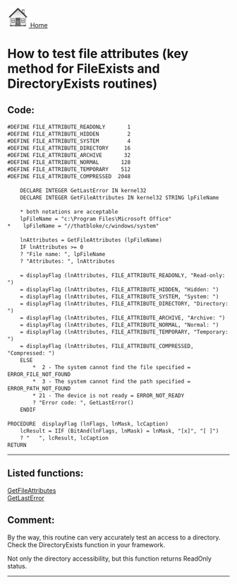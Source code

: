 [<img src="../images/home.png"> Home ](https://github.com/VFPX/Win32API)  

# How to test file attributes (key method for FileExists and DirectoryExists routines)

## Code:
```foxpro  
#DEFINE FILE_ATTRIBUTE_READONLY       1
#DEFINE FILE_ATTRIBUTE_HIDDEN         2
#DEFINE FILE_ATTRIBUTE_SYSTEM         4
#DEFINE FILE_ATTRIBUTE_DIRECTORY     16
#DEFINE FILE_ATTRIBUTE_ARCHIVE       32
#DEFINE FILE_ATTRIBUTE_NORMAL       128
#DEFINE FILE_ATTRIBUTE_TEMPORARY    512
#DEFINE FILE_ATTRIBUTE_COMPRESSED  2048

    DECLARE INTEGER GetLastError IN kernel32
    DECLARE INTEGER GetFileAttributes IN kernel32 STRING lpFileName

    * both notations are acceptable
    lpFileName = "c:\Program Files\Microsoft Office"
*    lpFileName = "//thatbloke/c/windows/system"

    lnAttributes = GetFileAttributes (lpFileName)
    IF lnAttributes >= 0
    ? "File name: ", lpFileName
    ? "Attributes: ", lnAttributes

    = displayFlag (lnAttributes, FILE_ATTRIBUTE_READONLY, "Read-only: ")
    = displayFlag (lnAttributes, FILE_ATTRIBUTE_HIDDEN, "Hidden: ")
    = displayFlag (lnAttributes, FILE_ATTRIBUTE_SYSTEM, "System: ")
    = displayFlag (lnAttributes, FILE_ATTRIBUTE_DIRECTORY, "Directory: ")
    = displayFlag (lnAttributes, FILE_ATTRIBUTE_ARCHIVE, "Archive: ")
    = displayFlag (lnAttributes, FILE_ATTRIBUTE_NORMAL, "Normal: ")
    = displayFlag (lnAttributes, FILE_ATTRIBUTE_TEMPORARY, "Temporary: ")
    = displayFlag (lnAttributes, FILE_ATTRIBUTE_COMPRESSED, "Compressed: ")
    ELSE
        *  2 - The system cannot find the file specified = ERROR_FILE_NOT_FOUND
        *  3 - The system cannot find the path specified = ERROR_PATH_NOT_FOUND
        * 21 - The device is not ready = ERROR_NOT_READY
        ? "Error code: ", GetLastError()
    ENDIF

PROCEDURE  displayFlag (lnFlags, lnMask, lcCaption)
    lcResult = IIF (BitAnd(lnFlags, lnMask) = lnMask, "[x]", "[ ]")
    ? "   ", lcResult, lcCaption
RETURN  
```  
***  


## Listed functions:
[GetFileAttributes](../libraries/kernel32/GetFileAttributes.md)  
[GetLastError](../libraries/kernel32/GetLastError.md)  

## Comment:
By the way, this routine can very accurately test an access to a directory. Check the DirectoryExists function in your framework.  
  
Not only the directory accessibility, but this function returns ReadOnly status.  
  
***  

